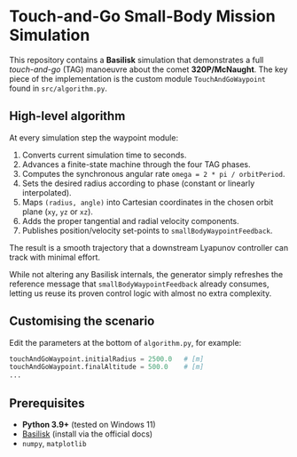 # Touch-and-Go Small-Body Mission Simulation

This repository contains a **Basilisk** simulation that demonstrates a full _touch-and-go_ (TAG) manoeuvre about the comet **320P/McNaught**. The key piece of the implementation is the custom module
`TouchAndGoWaypoint` found in `src/algorithm.py`.

## High-level algorithm

At every simulation step the waypoint module:

1. Converts current simulation time to seconds.
2. Advances a finite-state machine through the four TAG phases.
3. Computes the synchronous angular rate `omega = 2 * pi / orbitPeriod`.
4. Sets the desired radius according to phase (constant or linearly
   interpolated).
5. Maps `(radius, angle)` into Cartesian coordinates in the chosen orbit plane
   (`xy`, `yz` or `xz`).
6. Adds the proper tangential and radial velocity components.
7. Publishes position/velocity set-points to `smallBodyWaypointFeedback`.

The result is a smooth trajectory that a downstream Lyapunov controller can
track with minimal effort.

While not altering any Basilisk internals, the generator simply refreshes the
reference message that `smallBodyWaypointFeedback` already consumes, letting us
reuse its proven control logic with almost no extra complexity.

## Customising the scenario

Edit the parameters at the bottom of `algorithm.py`, for example:

```python
touchAndGoWaypoint.initialRadius = 2500.0   # [m]
touchAndGoWaypoint.finalAltitude = 500.0    # [m]
...
```

## Prerequisites

* **Python 3.9+** (tested on Windows 11)
* [Basilisk](https://github.com/AGI/Basilisk) (install via the official docs)
* `numpy`, `matplotlib`
